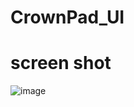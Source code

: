 # CrownPad_UI
 # screen shot

![image](https://user-images.githubusercontent.com/96559286/187687771-2cb7c3b2-cec9-4b4e-bb08-707679278368.png)

 
